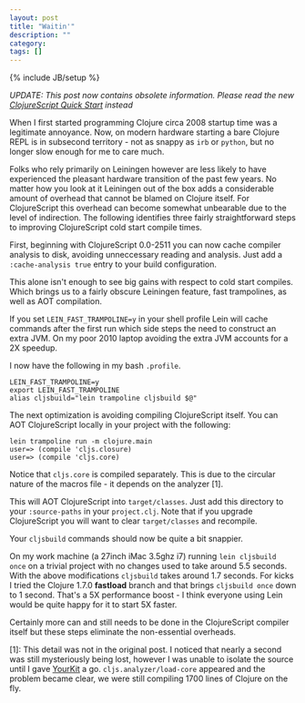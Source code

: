 ```yaml
---
layout: post
title: "Waitin'"
description: ""
category: 
tags: []
---
```

{% include JB/setup %}

*UPDATE: This post now contains obsolete information. Please
read the new
[ClojureScript Quick Start](https://github.com/clojure/clojurescript/wiki/Quick-Start)
instead*

When I first started programming Clojure circa 2008 startup time
was a legitimate annoyance. Now, on modern hardware starting a bare
Clojure REPL is in subsecond territory - not as snappy as `irb` or
`python`, but no longer slow enough for me to care much.

Folks who rely primarily on Leiningen however are less likely to have
experienced the pleasant hardware transition of the past few years. No
matter how you look at it Leiningen out of the box adds a considerable
amount of overhead that cannot be blamed on Clojure itself. For
ClojureScript this overhead can become somewhat unbearable due to
the level of indirection. The following identifies three fairly
straightforward steps to improving ClojureScript cold start compile
times.

First, beginning with ClojureScript 0.0-2511 you can now cache compiler
analysis to disk, avoiding unneccessary reading and analysis. Just add
a `:cache-analysis true` entry to your build configuration.

This alone isn't enough to see big gains with respect to cold start
compiles. Which brings us to a fairly obscure Leiningen feature, fast
trampolines, as well as AOT compilation.

If you set `LEIN_FAST_TRAMPOLINE=y` in your shell profile Lein
will cache commands after the first run which side steps the need
to construct an extra JVM. On my poor 2010 laptop avoiding the
extra JVM accounts for a 2X speedup.

I now have the following in my bash `.profile`.

```
LEIN_FAST_TRAMPOLINE=y
export LEIN_FAST_TRAMPOLINE
alias cljsbuild="lein trampoline cljsbuild $@"
```

The next optimization is avoiding compiling ClojureScript itself.
You can AOT ClojureScript locally in your project with the
following:

```
lein trampoline run -m clojure.main
user=> (compile 'cljs.closure)
user=> (compile 'cljs.core)
```

Notice that `cljs.core` is compiled separately. This is due to the
circular nature of the macros file - it depends on the analyzer [1].

This will AOT ClojureScript into `target/classes`. Just add this
directory to your `:source-paths` in your `project.clj`. Note
that if you upgrade ClojureScript you will want to clear
`target/classes` and recompile.

Your `cljsbuild` commands should now be quite a bit snappier.

On my work machine (a 27inch iMac 3.5ghz i7) running `lein cljsbuild
once` on a trivial project with no changes used to take around 5.5
seconds. With the above modifications `cljsbuild` takes around 1.7
seconds. For kicks I tried the Clojure 1.7.0 **fastload** branch and
that brings `cljsbuild once` down to 1 second. That's a 5X performance
boost - I think everyone using Lein would be quite happy for it to
start 5X faster.

Certainly more can and still needs to be done in the ClojureScript
compiler itself but these steps eliminate the non-essential overheads.

[1]: This detail was not in the original post. I noticed that nearly
a second was still mysteriously being lost, however I was unable to
isolate the source until I gave [YourKit](http://yourkit.com) a go.
`cljs.analyzer/load-core` appeared and the problem became clear, we
were still compiling 1700 lines of Clojure on the fly.
